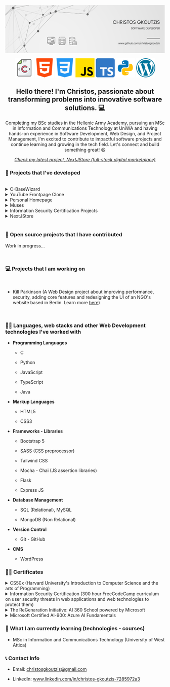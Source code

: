 ![CHRISTOS GKOUTZIS](profile-banner.png)

<p align='center'>
<img height="60" src="c.png">
<img height="60" src="html-5.png">
<img height="60" src="css-3.png">
<img height="60" src="js.png">
<img height="60" src="ts.png">
<img height="60" src="python.png">
<img height="60" src="wordpress.png">
</p>

<h2 align="center">Hello there! I'm Christos, passionate about transforming problems into innovative software solutions. 💻</h2>
<p align="center">Completing my BSc studies in the Hellenic Army Academy, pursuing an MSc in Information and Communications Technology at UniWA and having hands-on experience in Software Development, Web Design, and Project Management, I'm excited to contribute to impactful software projects and continue learning and growing in the tech field. Let's connect and build something great! 😆</p>

<em><p align="center"><a href="https://github.com/christosgkoutzis/NextJStore">Check my latest project, NextJStore (full-stack digital marketplace)</a></p></em>

### 💾 Projects that I've developed

</br>

<details>
	
<summary> C-BaseWizard </summary> <br/>

- **Summary:** A simple command-line toolkit written in C for performing basic math-related tasks with integers in different bases. <br/>

- <a href="https://github.com/christosgkoutzis/C-BaseWizard">Project's Repository</a> <br/>

</details>

<details>
	
<summary> YouTube Frontpage Clone </summary> <br/>

- **Summary:** An updated and responsive version of the final project of the HTML-CSS course by SuperSimpleDev. <br/>

- <a href="https://github.com/christosgkoutzis/YouTube-frontpage-clone">Project's Repository</a> <br/>

- <a href="https://christosgkoutzis.github.io/YouTube-frontpage-clone/">Have a look at the project!</a> <br/>

</details>

<details>
	
<summary> Personal Homepage </summary> <br/>

- **Summary:** An introductory simple 4-page website, developed with front-end technologies (HTML, CSS, JavaScript, Bootstrap) that contains basic information about my career, my interests and my future ambitions. <br/>

- <a href="https://github.com/christosgkoutzis/About-me">Project's Repository</a> <br/>

- <a href="https://christosgkoutzis.github.io/About-me/">Have a look at the project!</a> <br/>

</details>

<details>

<summary> Muses </summary> <br/>

- **Summary:** A website for a contemporary Art Museum located in Athens Greece. It's developed using a Figma design from a UX-UI designer and was used as the final project of CS50x course. <br/>

- <a href="https://github.com/christosgkoutzis/Muses">Projects's repository</a> <br/>

- <a href="https://christosgkoutzis.github.io/Muses/">Have a look at the project!</a> <br/>

</details>

<details>
	
<summary> Information Security Certification Projects </summary> <br/>

- **Summary:** A collection of 4 projects including 2 full stack web applications developed using the MERN stack (a NASDAQ Stock Price Checker and an Anonymous Message Board) and 2 Python programs (a SHA-1 Password Cracker and a Port Scanner) that I've built during my Information Security Certificatation by FreeCodeCamp. <br/>

- <a href="https://github.com/christosgkoutzis/Information_Security_Certification">Projects's repository</a> <br/>

</details>

<details>
	
<summary> NextJStore </summary> <br/>

- **Summary:** A full stack web application of a digital marketplace developed with TypeScript, React, NextJS, Tailwind CSS and WordPress with its RestAPI feature as a headless CMS. <br/>

- <a href="https://github.com/christosgkoutzis/NextJStore">Projects's repository</a> <br/>

- <a href="https://nextjstore-six.vercel.app/">Have a look at the project!</a> <br/>

</details>


</br>

### 🔧 Open source projects that I have contributed

Work in progress...

</br>

### 💻 Projects that I am working on

</br>

* Kill Parkinson (A Web Design project about improving performance, security, adding core features and redesigning the UI of an NGO's website based in Berlin. Learn more <a href="https://www.kill-parkinson.org/">here</a>)

</br>

### 👨‍💻 Languages, web stacks and other Web Development technologies I've worked with


  - **Programming Languages**
  
      - C
        
      - Python
        
      - JavaScript
        
      - TypeScript
        
      - Java
  
  - **Markup Languages**
  
      - HTML5
        
      - CSS3
  
  - **Frameworks - Libraries**
  
      - Bootstrap 5

      - SASS (CSS preprocessor)
        
      - Tailwind CSS
        
      - Mocha - Chai (JS assertion libraries)
   
      - Flask

      - Express JS

  - **Database Management**
  
      - SQL (Relational), MySQL
        
      - MongoDB (Non Relational)
    
  - **Version Control**
  
      - Git - GitHub

  - **CMS**
  
      - WordPress

### 👨‍🎓 Certificates


<details>
	
<summary> CS50x (Harvard University's Introduction to Computer Science and the arts of Programming) </summary> <br/>

<p align="center">
  <img src="CS50x.png" alt="Information Security Certificate" width=80%>
</p>

</details>

<details>
	
<summary> Information Security Certification (300 hour FreeCodeCamp curriculum on user security threats in web applications and web technologies to protect them) </summary> <br/>

<p align="center">
  <img src="Information_Security.png" alt="Information Security Certificate" width=80%>
</p>

</details>

<details>

<summary> The ReGenaration Initiative: AI 360 School powered by Microsoft </summary> <br/>

<p align="center">
  <img src="Microsoft AI 360 School.jpg" alt="Microsoft AI 360 School" width=80%>
</p>

</details>

<details>

<summary> Microsoft Certified AI-900: Azure AI Fundamentals </summary> <br/>

<p align="center">
  <img src="Microsoft AI 900 (Azure AI Fundamentals).jpg" alt="Microsoft AI 900 (Azure AI Fundamentals)" width=80%>
</p>

</details>
  
### 📖 What I am currently learning (technologies - courses)

  - MSc in Information and Communications Technology (University of West Attica)

### 📞 Contact Info

 - Email: christosgkoutzis@gmail.com

 - LinkedIn: www.linkedin.com/in/christos-gkoutzis-7285972a3 

